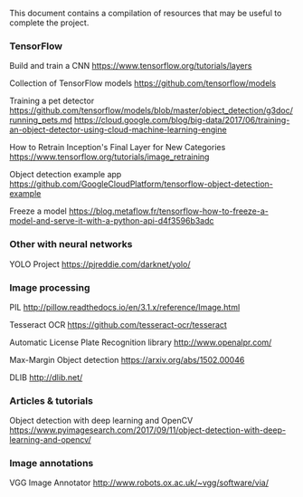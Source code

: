 This document contains a compilation of resources that may be useful to
complete the project.

### TensorFlow

Build and train a CNN
https://www.tensorflow.org/tutorials/layers

Collection of TensorFlow models
https://github.com/tensorflow/models

Training a pet detector
https://github.com/tensorflow/models/blob/master/object_detection/g3doc/running_pets.md
https://cloud.google.com/blog/big-data/2017/06/training-an-object-detector-using-cloud-machine-learning-engine

How to Retrain Inception's Final Layer for New Categories
https://www.tensorflow.org/tutorials/image_retraining

Object detection example app
https://github.com/GoogleCloudPlatform/tensorflow-object-detection-example

Freeze a model
https://blog.metaflow.fr/tensorflow-how-to-freeze-a-model-and-serve-it-with-a-python-api-d4f3596b3adc

### Other with neural networks

YOLO Project
https://pjreddie.com/darknet/yolo/

### Image processing

PIL
http://pillow.readthedocs.io/en/3.1.x/reference/Image.html

Tesseract OCR
https://github.com/tesseract-ocr/tesseract

Automatic License Plate Recognition library
http://www.openalpr.com/

Max-Margin Object detection
https://arxiv.org/abs/1502.00046

DLIB
http://dlib.net/

### Articles & tutorials

Object detection with deep learning and OpenCV
https://www.pyimagesearch.com/2017/09/11/object-detection-with-deep-learning-and-opencv/

### Image annotations

VGG Image Annotator
http://www.robots.ox.ac.uk/~vgg/software/via/
